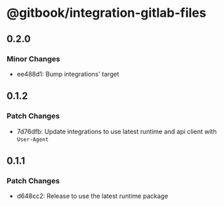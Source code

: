 # @gitbook/integration-gitlab-files

## 0.2.0

### Minor Changes

-   ee488d1: Bump integrations' target

## 0.1.2

### Patch Changes

-   7d76dfb: Update integrations to use latest runtime and api client with `User-Agent`

## 0.1.1

### Patch Changes

-   d648cc2: Release to use the latest runtime package
